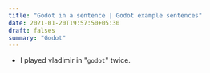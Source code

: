 ```yaml
---
title: "Godot in a sentence | Godot example sentences"
date: 2021-01-20T19:57:50+05:30
draft: falses
summary: "Godot"
---
```

- I played vladimir in "`godot`" twice.
                 
